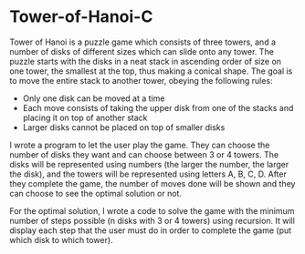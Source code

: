 # Tower-of-Hanoi-C

Tower of Hanoi is a puzzle game which consists of three towers, and a number of disks of different sizes which can slide onto any tower. 
The puzzle starts with the disks in a neat stack in ascending order of size on one tower, the smallest at the top, thus making a conical 
shape. The goal is to move the entire stack to another tower, obeying the following rules:
  - Only one disk can be moved at a time
  - Each move consists of taking the upper disk from one of the stacks and placing it on top of another stack
  - Larger disks cannot be placed on top of smaller disks 

I wrote a program to let the user play the game. They can choose the number of disks they want and can choose between 3 or 4 towers.
The disks will be represented using numbers (the larger the number, the larger the disk), and the towers will be represented using letters
A, B, C, D. After they complete the game, the number of moves done will be shown and they can choose to see the optimal solution or not.

For the optimal solution, I wrote a code to solve the game with the minimum number of steps possible (n disks with 3 or 4 towers) using 
recursion. It will display each step that the user must do in order to complete the game (put which disk to which tower).
